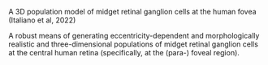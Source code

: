 A 3D population model of midget retinal ganglion cells at the human fovea (Italiano et al, 2022)

A robust means of generating eccentricity-dependent and morphologically realistic and three-dimensional populations of midget retinal ganglion cells at the central human retina (specifically, at the (para-) foveal region).
